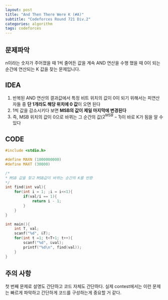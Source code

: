 ```yaml
---
layout: post
title: "And Then There Were K (#A)"
subtitle: "Codeforces Round 721 Div.2"
categories: algorithm
tags: codeforces
---
```


## 문제파악

n이라는 숫자가 주어졌을 때 1씩 줄어든 값을 계속 AND 연산을 수행 했을 때 0이 되는 순간에 연산되는 K 값을 찾는 문제입니다.



## IDEA

1. 반복된 AND 연산의 결과값에서 특정 비트 위치의 값이 0이 되기 위해서는 피연산자들 중 **단 1개라도 해당 위치에 0 값**이 오면 된다
2. 1씩 값을 감소시키다 보면 **MSB의 값이 제일 마지막에 변경된다**
3. 즉, MSB 위치의 값이 0으로 바뀌는 그 순간의 값($2^{MSB}-1$)이 바로 K가 됨을 알 수 있다



## CODE

```c++
#include <stdio.h>

#define MAXN (1000000000)
#define MAXT (30000)

/*
* MSB 값을 찾고 MSB값이 바뀌는 순간의 K를 반환
*/
int find(int val){
    for(int i = 1; ;i = i<<1){
        if(val/i == 1){
            return i - 1;
        }
    }
}

int main(){
    int T, val;
    scanf("%d", &T);
    for(int t =1; t<T+1; t++){
        scanf("%d", &val);
        printf("%d\n", find(val));
    }
}
```



## 주의 사항

첫 번째 문제로 설명도 간단하고 코드 자체도 간단하다. 실제 contest에서는 이런 문제는 빠르게 파악하고 간단하게 코드를 구성하는게 중요할 거 같다.
